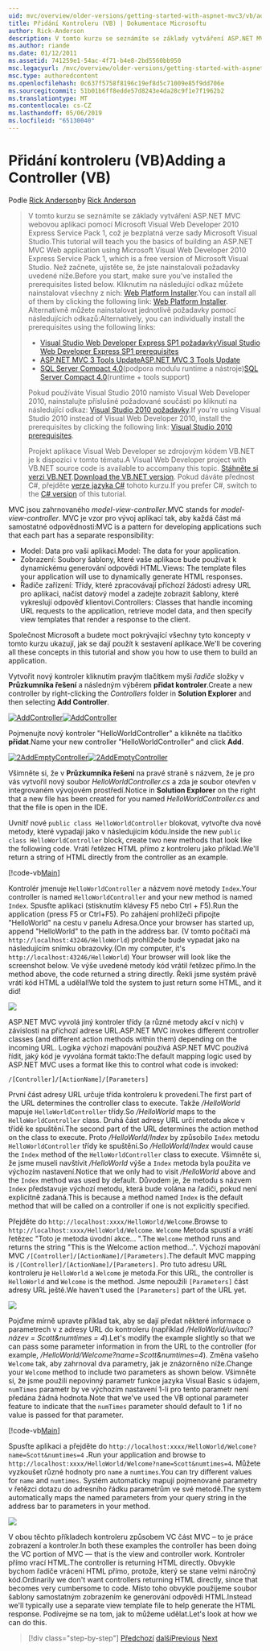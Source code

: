 ```yaml
---
uid: mvc/overview/older-versions/getting-started-with-aspnet-mvc3/vb/adding-a-controller
title: Přidání Kontroleru (VB) | Dokumentace Microsoftu
author: Rick-Anderson
description: V tomto kurzu se seznámíte se základy vytváření ASP.NET MVC webovou aplikaci pomocí Microsoft Visual Web Developer 2010 Express Service Pack 1, což je...
ms.author: riande
ms.date: 01/12/2011
ms.assetid: 741259e1-54ac-4f71-b4e8-2bd5560bb950
msc.legacyurl: /mvc/overview/older-versions/getting-started-with-aspnet-mvc3/vb/adding-a-controller
msc.type: authoredcontent
ms.openlocfilehash: 0c637f5758f8196c19ef8d5c71009e85f9dd706e
ms.sourcegitcommit: 51b01b6ff8edde57d8243e4da28c9f1e7f1962b2
ms.translationtype: MT
ms.contentlocale: cs-CZ
ms.lasthandoff: 05/06/2019
ms.locfileid: "65130040"
---
```

# <a name="adding-a-controller-vb"></a><span data-ttu-id="833dc-103">Přidání kontroleru (VB)</span><span class="sxs-lookup"><span data-stu-id="833dc-103">Adding a Controller (VB)</span></span>

<span data-ttu-id="833dc-104">Podle [Rick Anderson]((https://twitter.com/RickAndMSFT))</span><span class="sxs-lookup"><span data-stu-id="833dc-104">by [Rick Anderson]((https://twitter.com/RickAndMSFT))</span></span>

> <span data-ttu-id="833dc-105">V tomto kurzu se seznámíte se základy vytváření ASP.NET MVC webovou aplikaci pomocí Microsoft Visual Web Developer 2010 Express Service Pack 1, což je bezplatná verze sady Microsoft Visual Studio.</span><span class="sxs-lookup"><span data-stu-id="833dc-105">This tutorial will teach you the basics of building an ASP.NET MVC Web application using Microsoft Visual Web Developer 2010 Express Service Pack 1, which is a free version of Microsoft Visual Studio.</span></span> <span data-ttu-id="833dc-106">Než začnete, ujistěte se, že jste nainstalovali požadavky uvedené níže.</span><span class="sxs-lookup"><span data-stu-id="833dc-106">Before you start, make sure you've installed the prerequisites listed below.</span></span> <span data-ttu-id="833dc-107">Kliknutím na následující odkaz můžete nainstalovat všechny z nich: [Web Platform Installer](https://www.microsoft.com/web/gallery/install.aspx?appid=VWD2010SP1Pack).</span><span class="sxs-lookup"><span data-stu-id="833dc-107">You can install all of them by clicking the following link: [Web Platform Installer](https://www.microsoft.com/web/gallery/install.aspx?appid=VWD2010SP1Pack).</span></span> <span data-ttu-id="833dc-108">Alternativně můžete nainstalovat jednotlivě požadavky pomocí následujících odkazů:</span><span class="sxs-lookup"><span data-stu-id="833dc-108">Alternatively, you can individually install the prerequisites using the following links:</span></span>
> 
> - [<span data-ttu-id="833dc-109">Visual Studio Web Developer Express SP1 požadavky</span><span class="sxs-lookup"><span data-stu-id="833dc-109">Visual Studio Web Developer Express SP1 prerequisites</span></span>](https://www.microsoft.com/web/gallery/install.aspx?appid=VWD2010SP1Pack)
> - [<span data-ttu-id="833dc-110">ASP.NET MVC 3 Tools Update</span><span class="sxs-lookup"><span data-stu-id="833dc-110">ASP.NET MVC 3 Tools Update</span></span>](https://www.microsoft.com/web/gallery/install.aspx?appsxml=&amp;appid=MVC3)
> - <span data-ttu-id="833dc-111">[SQL Server Compact 4.0](https://www.microsoft.com/web/gallery/install.aspx?appid=SQLCE;SQLCEVSTools_4_0)(podpora modulu runtime a nástroje)</span><span class="sxs-lookup"><span data-stu-id="833dc-111">[SQL Server Compact 4.0](https://www.microsoft.com/web/gallery/install.aspx?appid=SQLCE;SQLCEVSTools_4_0)(runtime + tools support)</span></span>
> 
> <span data-ttu-id="833dc-112">Pokud používáte Visual Studio 2010 namísto Visual Web Developer 2010, nainstalujte příslušné požadované součásti po kliknutí na následující odkaz: [Visual Studio 2010 požadavky](https://www.microsoft.com/web/gallery/install.aspx?appsxml=&amp;appid=VS2010SP1Pack).</span><span class="sxs-lookup"><span data-stu-id="833dc-112">If you're using Visual Studio 2010 instead of Visual Web Developer 2010, install the prerequisites by clicking the following link: [Visual Studio 2010 prerequisites](https://www.microsoft.com/web/gallery/install.aspx?appsxml=&amp;appid=VS2010SP1Pack).</span></span>
> 
> <span data-ttu-id="833dc-113">Projekt aplikace Visual Web Developer se zdrojovým kódem VB.NET je k dispozici v tomto tématu.</span><span class="sxs-lookup"><span data-stu-id="833dc-113">A Visual Web Developer project with VB.NET source code is available to accompany this topic.</span></span> <span data-ttu-id="833dc-114">[Stáhněte si verzi VB.NET](https://code.msdn.microsoft.com/Introduction-to-MVC-3-10d1b098).</span><span class="sxs-lookup"><span data-stu-id="833dc-114">[Download the VB.NET version](https://code.msdn.microsoft.com/Introduction-to-MVC-3-10d1b098).</span></span> <span data-ttu-id="833dc-115">Pokud dáváte přednost C#, přejděte [verze jazyka C#](../cs/adding-a-controller.md) tohoto kurzu.</span><span class="sxs-lookup"><span data-stu-id="833dc-115">If you prefer C#, switch to the [C# version](../cs/adding-a-controller.md) of this tutorial.</span></span>

<span data-ttu-id="833dc-116">MVC jsou zahrnovaného *model-view-controller*.</span><span class="sxs-lookup"><span data-stu-id="833dc-116">MVC stands for *model-view-controller*.</span></span> <span data-ttu-id="833dc-117">MVC je vzor pro vývoj aplikací tak, aby každá část má samostatné odpovědnosti:</span><span class="sxs-lookup"><span data-stu-id="833dc-117">MVC is a pattern for developing applications such that each part has a separate responsibility:</span></span>

- <span data-ttu-id="833dc-118">Model: Data pro vaši aplikaci.</span><span class="sxs-lookup"><span data-stu-id="833dc-118">Model: The data for your application.</span></span>
- <span data-ttu-id="833dc-119">Zobrazení: Soubory šablony, které vaše aplikace bude používat k dynamickému generování odpovědi HTML.</span><span class="sxs-lookup"><span data-stu-id="833dc-119">Views: The template files your application will use to dynamically generate HTML responses.</span></span>
- <span data-ttu-id="833dc-120">Řadiče zařízení: Třídy, které zpracovávají příchozí žádosti adresy URL pro aplikaci, načíst datový model a zadejte zobrazit šablony, které vykreslují odpověď klientovi.</span><span class="sxs-lookup"><span data-stu-id="833dc-120">Controllers: Classes that handle incoming URL requests to the application, retrieve model data, and then specify view templates that render a response to the client.</span></span>

<span data-ttu-id="833dc-121">Společnost Microsoft a budete moct pokrývající všechny tyto koncepty v tomto kurzu ukazují, jak se dají použít k sestavení aplikace.</span><span class="sxs-lookup"><span data-stu-id="833dc-121">We'll be covering all these concepts in this tutorial and show you how to use them to build an application.</span></span>

<span data-ttu-id="833dc-122">Vytvořit nový kontroler kliknutím pravým tlačítkem myši *řadiče* složky v **Průzkumníka řešení** a následným výběrem **přidat kontroler**.</span><span class="sxs-lookup"><span data-stu-id="833dc-122">Create a new controller by right-clicking the *Controllers* folder in **Solution Explorer** and then selecting **Add Controller**.</span></span>

<span data-ttu-id="833dc-123">[![AddController](adding-a-controller/_static/image2.png "AddController")](adding-a-controller/_static/image1.png)</span><span class="sxs-lookup"><span data-stu-id="833dc-123">[![AddController](adding-a-controller/_static/image2.png "AddController")](adding-a-controller/_static/image1.png)</span></span>

<span data-ttu-id="833dc-124">Pojmenujte nový kontroler &quot;HelloWorldController&quot; a klikněte na tlačítko **přidat**.</span><span class="sxs-lookup"><span data-stu-id="833dc-124">Name your new controller &quot;HelloWorldController&quot; and click **Add**.</span></span>

<span data-ttu-id="833dc-125">[![2AddEmptyController](adding-a-controller/_static/image4.png "2AddEmptyController")](adding-a-controller/_static/image3.png)</span><span class="sxs-lookup"><span data-stu-id="833dc-125">[![2AddEmptyController](adding-a-controller/_static/image4.png "2AddEmptyController")](adding-a-controller/_static/image3.png)</span></span>

<span data-ttu-id="833dc-126">Všimněte si, že v **Průzkumníka řešení** na pravé straně s názvem, že je pro vás vytvořil nový soubor *HelloWorldController.cs* a zda je soubor otevřen v integrovaném vývojovém prostředí.</span><span class="sxs-lookup"><span data-stu-id="833dc-126">Notice in **Solution Explorer** on the right that a new file has been created for you named *HelloWorldController.cs* and that the file is open in the IDE.</span></span>

<span data-ttu-id="833dc-127">Uvnitř nové `public class HelloWorldController` blokovat, vytvořte dva nové metody, které vypadají jako v následujícím kódu.</span><span class="sxs-lookup"><span data-stu-id="833dc-127">Inside the new `public class HelloWorldController` block, create two new methods that look like the following code.</span></span> <span data-ttu-id="833dc-128">Vrátí řetězec HTML přímo z kontroleru jako příklad.</span><span class="sxs-lookup"><span data-stu-id="833dc-128">We'll return a string of HTML directly from the controller as an example.</span></span>

[!code-vb[Main](adding-a-controller/samples/sample1.vb)]

<span data-ttu-id="833dc-129">Kontrolér jmenuje `HelloWorldController` a názvem nové metody `Index`.</span><span class="sxs-lookup"><span data-stu-id="833dc-129">Your controller is named `HelloWorldController` and your new method is named `Index`.</span></span> <span data-ttu-id="833dc-130">Spusťte aplikaci (stisknutím klávesy F5 nebo Ctrl + F5).</span><span class="sxs-lookup"><span data-stu-id="833dc-130">Run the application (press F5 or Ctrl+F5).</span></span> <span data-ttu-id="833dc-131">Po zahájení prohlížeči připojte &quot;HelloWorld&quot; na cestu v panelu Adresa.</span><span class="sxs-lookup"><span data-stu-id="833dc-131">Once your browser has started up, append &quot;HelloWorld&quot; to the path in the address bar.</span></span> <span data-ttu-id="833dc-132">(V tomto počítači má `http://localhost:43246/HelloWorld`) prohlížeče bude vypadat jako na následujícím snímku obrazovky.</span><span class="sxs-lookup"><span data-stu-id="833dc-132">(On my computer, it's `http://localhost:43246/HelloWorld`) Your browser will look like the screenshot below.</span></span> <span data-ttu-id="833dc-133">Ve výše uvedené metody kód vrátil řetězec přímo.</span><span class="sxs-lookup"><span data-stu-id="833dc-133">In the method above, the code returned a string directly.</span></span> <span data-ttu-id="833dc-134">Řekli jsme systém právě vrátí kód HTML a udělal!</span><span class="sxs-lookup"><span data-stu-id="833dc-134">We told the system to just return some HTML, and it did!</span></span>

![](adding-a-controller/_static/image5.png)

<span data-ttu-id="833dc-135">ASP.NET MVC vyvolá jiný kontroler třídy (a různé metody akcí v nich) v závislosti na příchozí adrese URL.</span><span class="sxs-lookup"><span data-stu-id="833dc-135">ASP.NET MVC invokes different controller classes (and different action methods within them) depending on the incoming URL.</span></span> <span data-ttu-id="833dc-136">Logika výchozí mapování používá ASP.NET MVC používá řídit, jaký kód je vyvolána formát takto:</span><span class="sxs-lookup"><span data-stu-id="833dc-136">The default mapping logic used by ASP.NET MVC uses a format like this to control what code is invoked:</span></span>

`/[Controller]/[ActionName]/[Parameters]`

<span data-ttu-id="833dc-137">První část adresy URL určuje třída kontroleru k provedení.</span><span class="sxs-lookup"><span data-stu-id="833dc-137">The first part of the URL determines the controller class to execute.</span></span> <span data-ttu-id="833dc-138">Takže */HelloWorld* mapuje `HelloWorldController` třídy.</span><span class="sxs-lookup"><span data-stu-id="833dc-138">So */HelloWorld* maps to the `HelloWorldController` class.</span></span> <span data-ttu-id="833dc-139">Druhá část adresy URL určí metodu akce v třídě ke spuštění.</span><span class="sxs-lookup"><span data-stu-id="833dc-139">The second part of the URL determines the action method on the class to execute.</span></span> <span data-ttu-id="833dc-140">Proto */HelloWorld/Index* by způsobilo `Index` metodu `HelloWorldController` třídy ke spuštění.</span><span class="sxs-lookup"><span data-stu-id="833dc-140">So */HelloWorld/Index* would cause the `Index` method of the `HelloWorldController` class to execute.</span></span> <span data-ttu-id="833dc-141">Všimněte si, že jsme museli navštívit */HelloWorld* výše a `Index` metoda byla použita ve výchozím nastavení.</span><span class="sxs-lookup"><span data-stu-id="833dc-141">Notice that we only had to visit */HelloWorld* above and the `Index` method was used by default.</span></span> <span data-ttu-id="833dc-142">Důvodem je, že metodu s názvem `Index` představuje výchozí metodu, která bude volána na řadiči, pokud není explicitně zadaná.</span><span class="sxs-lookup"><span data-stu-id="833dc-142">This is because a method named `Index` is the default method that will be called on a controller if one is not explicitly specified.</span></span>

<span data-ttu-id="833dc-143">Přejděte do `http://localhost:xxxx/HelloWorld/Welcome`.</span><span class="sxs-lookup"><span data-stu-id="833dc-143">Browse to `http://localhost:xxxx/HelloWorld/Welcome`.</span></span> <span data-ttu-id="833dc-144">`Welcome` Metoda spustí a vrátí řetězec &quot;Toto je metoda úvodní akce... &quot;.</span><span class="sxs-lookup"><span data-stu-id="833dc-144">The `Welcome` method runs and returns the string &quot;This is the Welcome action method...&quot;.</span></span> <span data-ttu-id="833dc-145">Výchozí mapování MVC `/[Controller]/[ActionName]/[Parameters]`.</span><span class="sxs-lookup"><span data-stu-id="833dc-145">The default MVC mapping is `/[Controller]/[ActionName]/[Parameters]`.</span></span> <span data-ttu-id="833dc-146">Pro tuto adresu URL kontroleru je `HelloWorld` a `Welcome` je metoda.</span><span class="sxs-lookup"><span data-stu-id="833dc-146">For this URL, the controller is `HelloWorld` and `Welcome` is the method.</span></span> <span data-ttu-id="833dc-147">Jsme nepoužili `[Parameters]` část adresy URL ještě.</span><span class="sxs-lookup"><span data-stu-id="833dc-147">We haven't used the `[Parameters]` part of the URL yet.</span></span>

![](adding-a-controller/_static/image6.png)

<span data-ttu-id="833dc-148">Pojďme mírně upravte příklad tak, aby se dají předat některé informace o parametrech v z adresy URL do kontroleru (například */HelloWorld/uvítací? název = Scott&amp;numtimes = 4*).</span><span class="sxs-lookup"><span data-stu-id="833dc-148">Let's modify the example slightly so that we can pass some parameter information in from the URL to the controller (for example, */HelloWorld/Welcome?name=Scott&amp;numtimes=4*).</span></span> <span data-ttu-id="833dc-149">Změna vašeho `Welcome` tak, aby zahrnoval dva parametry, jak je znázorněno níže.</span><span class="sxs-lookup"><span data-stu-id="833dc-149">Change your `Welcome` method to include two parameters as shown below.</span></span> <span data-ttu-id="833dc-150">Všimněte si, že jsme použili nepovinný parametr funkce jazyka Visual Basic s údajem, `numTimes` parametr by ve výchozím nastavení 1-li pro tento parametr není předána žádná hodnota.</span><span class="sxs-lookup"><span data-stu-id="833dc-150">Note that we've used the VB optional parameter feature to indicate that the `numTimes` parameter should default to 1 if no value is passed for that parameter.</span></span>

[!code-vb[Main](adding-a-controller/samples/sample2.vb)]

<span data-ttu-id="833dc-151">Spusťte aplikaci a přejděte do `http://localhost:xxxx/HelloWorld/Welcome?name=Scott&numtimes=4` **.**</span><span class="sxs-lookup"><span data-stu-id="833dc-151">Run your application and browse to `http://localhost:xxxx/HelloWorld/Welcome?name=Scott&numtimes=4`**.**</span></span> <span data-ttu-id="833dc-152">Můžete vyzkoušet různé hodnoty pro `name` a `numtimes`.</span><span class="sxs-lookup"><span data-stu-id="833dc-152">You can try different values for `name` and `numtimes`.</span></span> <span data-ttu-id="833dc-153">Systém automaticky mapují pojmenované parametry v řetězci dotazu do adresního řádku parametrům ve své metodě.</span><span class="sxs-lookup"><span data-stu-id="833dc-153">The system automatically maps the named parameters from your query string in the address bar to parameters in your method.</span></span>

![](adding-a-controller/_static/image7.png)

<span data-ttu-id="833dc-154">V obou těchto příkladech kontroleru způsobem VC část MVC – to je práce zobrazení a kontroler.</span><span class="sxs-lookup"><span data-stu-id="833dc-154">In both these examples the controller has been doing the VC portion of MVC — that is the view and controller work.</span></span> <span data-ttu-id="833dc-155">Kontroler přímo vrací HTML.</span><span class="sxs-lookup"><span data-stu-id="833dc-155">The controller is returning HTML directly.</span></span> <span data-ttu-id="833dc-156">Obvykle bychom řadiče vrácení HTML přímo, protože, který se stane velmi náročný kód.</span><span class="sxs-lookup"><span data-stu-id="833dc-156">Ordinarily we don't want controllers returning HTML directly, since that becomes very cumbersome to code.</span></span> <span data-ttu-id="833dc-157">Místo toho obvykle použijeme soubor šablony samostatným zobrazením ke generování odpovědi HTML.</span><span class="sxs-lookup"><span data-stu-id="833dc-157">Instead we'll typically use a separate view template file to help generate the HTML response.</span></span> <span data-ttu-id="833dc-158">Podívejme se na tom, jak to můžeme udělat.</span><span class="sxs-lookup"><span data-stu-id="833dc-158">Let's look at how we can do this.</span></span>

> [!div class="step-by-step"]
> <span data-ttu-id="833dc-159">[Předchozí](intro-to-aspnet-mvc-3.md)
> [další](adding-a-view.md)</span><span class="sxs-lookup"><span data-stu-id="833dc-159">[Previous](intro-to-aspnet-mvc-3.md)
[Next](adding-a-view.md)</span></span>
